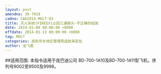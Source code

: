 ```yaml
---
layout: post
amendno: 39-7919
cadno: CAD2014-MULT-03
title: 灭火系统(FIREEX)止回三通接头-不正确的组装
date: 2014-01-08 00:00:00 +0800
effdate: 2014-01-13 00:00:00 +0800
tag: MULT
categories: 民航华东地区管理局适航审定处
author: 龙飞君
---
```


##适用范围:
本指令适用于庞巴迪公司 BD-700-1A10及BD-700-1A11型飞机，序列号9002至9500及9998。

